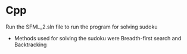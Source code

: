 # Cpp
Run the SFML_2.sln file to run the program for solving sudoku
-  Methods used for solving the sudoku were Breadth-first search and Backtracking
